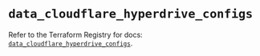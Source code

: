 # `data_cloudflare_hyperdrive_configs`

Refer to the Terraform Registry for docs: [`data_cloudflare_hyperdrive_configs`](https://registry.terraform.io/providers/cloudflare/cloudflare/5.11.0/docs/data-sources/hyperdrive_configs).
